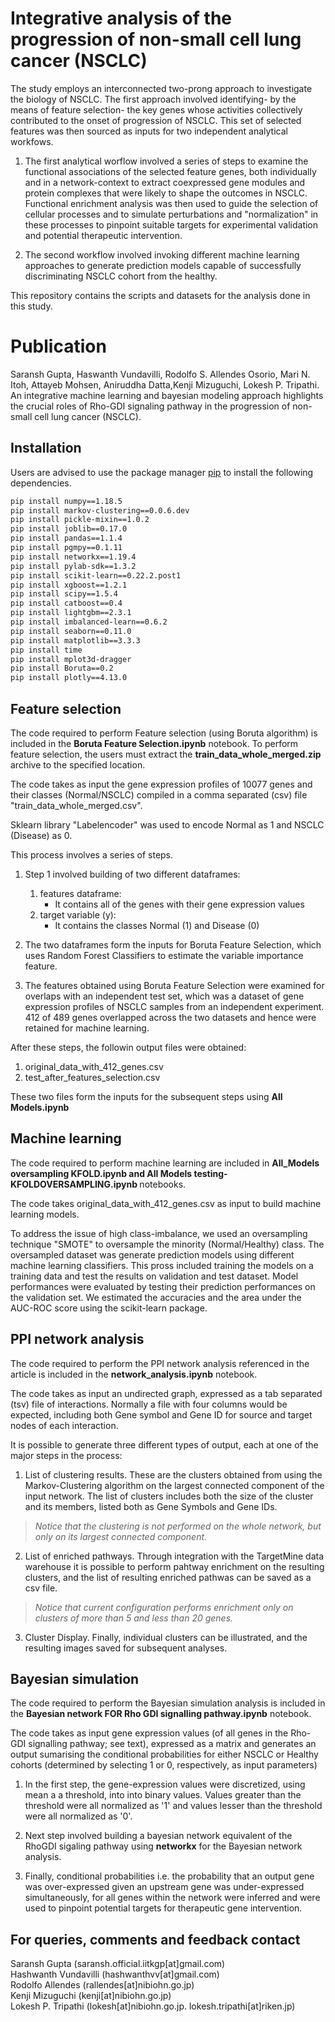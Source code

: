 # Integrative analysis of the progression of non-small cell lung cancer (NSCLC)
The study employs an interconnected two-prong approach to investigate the biology of NSCLC. The first approach involved identifying- by the means of feature selection- the key genes whose activities collectively contributed to the onset of progression of NSCLC. This set of selected features was then sourced as inputs for two independent analytical workfows.
    
  1. The first analytical worflow involved a series of steps to examine the functional associations of the selected feature genes, both individually and in a network-context to extract coexpressed gene modules and protein complexes that were likely to shape the outcomes in NSCLC. Functional enrichment analysis was then used to guide the selection of cellular processes and to simulate perturbations and "normalization" in these processes to pinpoint suitable targets for experimental validation and potential therapeutic intervention.
    
  2. The second workflow involved invoking different machine learning approaches to generate prediction models capable of successfully discriminating NSCLC cohort from the healthy.
    
This repository contains the scripts and datasets for the analysis done in this study.

# Publication
Saransh Gupta, Haswanth Vundavilli, Rodolfo S. Allendes Osorio, Mari N. Itoh, Attayeb Mohsen, Aniruddha Datta,Kenji Mizuguchi, Lokesh P. Tripathi. An integrative machine learning and bayesian modeling approach highlights the crucial roles of Rho-GDI signaling pathway in the progression of non-small cell lung cancer (NSCLC). 

## Installation

Users are advised to use the package manager [pip](https://pip.pypa.io/en/stable/) to install the following dependencies.

```bash
pip install numpy==1.18.5
pip install markov-clustering==0.0.6.dev
pip install pickle-mixin==1.0.2
pip install joblib==0.17.0
pip install pandas==1.1.4
pip install pgmpy==0.1.11
pip install networkx==1.19.4
pip install pylab-sdk==1.3.2
pip install scikit-learn==0.22.2.post1
pip install xgboost==1.2.1
pip install scipy==1.5.4
pip install catboost==0.4
pip install lightgbm==2.3.1
pip install imbalanced-learn==0.6.2
pip install seaborn==0.11.0
pip install matplotlib==3.3.3
pip install time
pip install mplot3d-dragger
pip install Boruta==0.2
pip install plotly==4.13.0
```
## Feature selection

The code required to perform Feature selection (using Boruta algorithm) is included in the <b>Boruta Feature Selection.ipynb</b> notebook. To perform feature selection, the users must extract the <b>train_data_whole_merged.zip</b> archive to the specified location.

The code takes as input the gene expression profiles of 10077 genes and their classes (Normal/NSCLC) compiled in a comma separated (csv) file "train_data_whole_merged.csv".

Sklearn library "Labelencoder" was used to encode Normal as 1 and NSCLC (Disease) as 0.

This process involves a series of steps.

1. Step 1 involved building of two different dataframes:

    1. features dataframe:
        -   It contains all of the genes with their gene expression values
    2. target variable (y):
        -   It contains the classes Normal (1) and Disease (0)

2. The two dataframes form the inputs for Boruta Feature Selection, which uses Random Forest Classifiers to estimate the variable importance feature.

3. The features obtained using Boruta Feature Selection were examined for overlaps with an independent test set, which was a dataset of gene expression profiles of NSCLC samples from an independent experiment. 412 of 489 genes overlapped across the two datasets and hence were retained for machine learning.

After these steps, the followin output files were obtained:

   1. original_data_with_412_genes.csv
   2. test_after_features_selection.csv

These two files form the inputs for the subsequent steps using <b>All Models.ipynb</b>

## Machine learning

The code required to perform machine learning are included in <b>All_Models oversampling KFOLD.ipynb and All Models testing-KFOLDOVERSAMPLING.ipynb </b> notebooks. 

The code takes original_data_with_412_genes.csv as input to build  machine learning models.

To address the issue of high class-imbalance, we used an oversampling technique "SMOTE" to oversample the minority (Normal/Healthy) class. The oversampled dataset was 
generate prediction models using different machine learning classifiers. This pross included training the models on a training data and test the results on validation and test dataset. Model performances were evaluated by testing their prediction performances on the validation set. We estimated the accuracies and the area under the AUC-ROC score using the scikit-learn package.

## PPI network analysis

The code required to perform the PPI network analysis referenced in the article
is included in the <b>network_analysis.ipynb</b> notebook.

The code takes as input an undirected graph, expressed as a tab separated (tsv) file of interactions. Normally a file with four columns would be expected, including both Gene symbol and Gene ID for source and target nodes of each interaction.

It is possible to generate three different types of output, each at one of the major steps in the process:

  1. List of clustering results. These are the clusters obtained from using the Markov-Clustering algorithm on the largest  connected component of the input network. The list of clusters includes both the size of the cluster and its members, listed both as Gene Symbols and Gene IDs.

> *Notice that the clustering is not performed on the whole network, but only on its largest connected component.*

  2. List of enriched pathways. Through integration with the TargetMine data warehouse it is possible to perform pahtway enrichment on the resulting clusters, and the list of resulting enriched pathwas can be saved as a csv file.

> *Notice that current configuration performs enrichment only on clusters of more than 5 and less than 20 genes.*
  
  3. Cluster Display. Finally, individual clusters can be illustrated, and the resulting images saved for subsequent analyses. 


## Bayesian simulation

The code required to perform the Bayesian simulation analysis is included in the <b>Bayesian network FOR Rho GDI signalling pathway.ipynb</b> notebook.

The code takes as input gene expression values (of all genes in the Rho-GDI signalling pathway; see text), expressed as a matrix and generates an output sumarising the conditional probabilities for either NSCLC or Healthy cohorts (determined by selecting 1 or 0, respectively, as input parameters)

1. In the first step, the gene-expression values were discretized, using mean a a threshold, into into binary values. Values greater than the threshold were all normalized as '1' and values lesser than the threshold were all normalized as '0'.

2. Next step involved building a bayesian network equivalent of the RhoGDI sigaling pathway using <b>networkx</b> for the Bayesian network analysis.

3. Finally, conditional probabilities i.e. the probability that an output gene was over-expressed given an upstream gene was under-expressed simultaneously, for all genes within the network were inferred and were used to pinpoint potential targets for therapeutic gene intervention.
    
## For queries, comments and feedback contact
 Saransh Gupta (saransh.official.iitkgp[at]gmail.com)  
 Hashwanth Vundavilli (hashwanthvv[at]gmail.com)  
 Rodolfo Allendes (rallendes[at]nibiohn.go.jp)  
 Kenji Mizuguchi (kenji[at]nibiohn.go.jp)  
 Lokesh P. Tripathi (lokesh[at]nibiohn.go.jp. lokesh.tripathi[at]riken.jp)  
